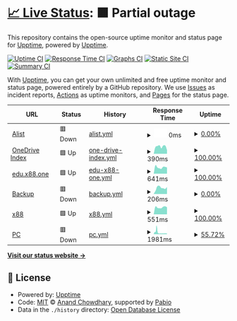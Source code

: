 # [📈 Live Status](https://demo): <!--live status--> **🟧 Partial outage**

This repository contains the open-source uptime monitor and status page for [Upptime](https://upptime.js.org), powered by [Upptime](https://github.com/upptime/upptime).

[![Uptime CI](https://github.com/lequan2909/uptime/workflows/Uptime%20CI/badge.svg)](https://github.com/lequan2909/uptime/actions?query=workflow%3A%22Uptime+CI%22)
[![Response Time CI](https://github.com/lequan2909/uptime/workflows/Response%20Time%20CI/badge.svg)](https://github.com/lequan2909/uptime/actions?query=workflow%3A%22Response+Time+CI%22)
[![Graphs CI](https://github.com/lequan2909/uptime/workflows/Graphs%20CI/badge.svg)](https://github.com/lequan2909/uptime/actions?query=workflow%3A%22Graphs+CI%22)
[![Static Site CI](https://github.com/lequan2909/uptime/workflows/Static%20Site%20CI/badge.svg)](https://github.com/lequan2909/uptime/actions?query=workflow%3A%22Static+Site+CI%22)
[![Summary CI](https://github.com/lequan2909/uptime/workflows/Summary%20CI/badge.svg)](https://github.com/lequan2909/uptime/actions?query=workflow%3A%22Summary+CI%22)

With [Upptime](https://upptime.js.org), you can get your own unlimited and free uptime monitor and status page, powered entirely by a GitHub repository. We use [Issues](https://github.com/upptime/upptime/issues) as incident reports, [Actions](https://github.com/lequan2909/uptime/actions) as uptime monitors, and [Pages](https://demo) for the status page.

<!--start: status pages-->
<!-- This summary is generated by Upptime (https://github.com/upptime/upptime) -->
<!-- Do not edit this manually, your changes will be overwritten -->
<!-- prettier-ignore -->
| URL | Status | History | Response Time | Uptime |
| --- | ------ | ------- | ------------- | ------ |
| <img alt="" src="https://icons.duckduckgo.com/ip3/dl.alisttr.top.ico" height="13"> [Alist](https://dl.alisttr.top) | 🟥 Down | [alist.yml](https://github.com/lequan2909/uptime/commits/HEAD/history/alist.yml) | <details><summary><img alt="Response time graph" src="./graphs/alist/response-time-week.png" height="20"> 0ms</summary><br><a href="https://lequan2909.github.io/uptime/history/alist"><img alt="Response time 745" src="https://img.shields.io/endpoint?url=https%3A%2F%2Fraw.githubusercontent.com%2Flequan2909%2Fuptime%2FHEAD%2Fapi%2Falist%2Fresponse-time.json"></a><br><a href="https://lequan2909.github.io/uptime/history/alist"><img alt="24-hour response time 0" src="https://img.shields.io/endpoint?url=https%3A%2F%2Fraw.githubusercontent.com%2Flequan2909%2Fuptime%2FHEAD%2Fapi%2Falist%2Fresponse-time-day.json"></a><br><a href="https://lequan2909.github.io/uptime/history/alist"><img alt="7-day response time 0" src="https://img.shields.io/endpoint?url=https%3A%2F%2Fraw.githubusercontent.com%2Flequan2909%2Fuptime%2FHEAD%2Fapi%2Falist%2Fresponse-time-week.json"></a><br><a href="https://lequan2909.github.io/uptime/history/alist"><img alt="30-day response time 0" src="https://img.shields.io/endpoint?url=https%3A%2F%2Fraw.githubusercontent.com%2Flequan2909%2Fuptime%2FHEAD%2Fapi%2Falist%2Fresponse-time-month.json"></a><br><a href="https://lequan2909.github.io/uptime/history/alist"><img alt="1-year response time 745" src="https://img.shields.io/endpoint?url=https%3A%2F%2Fraw.githubusercontent.com%2Flequan2909%2Fuptime%2FHEAD%2Fapi%2Falist%2Fresponse-time-year.json"></a></details> | <details><summary><a href="https://lequan2909.github.io/uptime/history/alist">0.00%</a></summary><a href="https://lequan2909.github.io/uptime/history/alist"><img alt="All-time uptime 8.68%" src="https://img.shields.io/endpoint?url=https%3A%2F%2Fraw.githubusercontent.com%2Flequan2909%2Fuptime%2FHEAD%2Fapi%2Falist%2Fuptime.json"></a><br><a href="https://lequan2909.github.io/uptime/history/alist"><img alt="24-hour uptime 0.00%" src="https://img.shields.io/endpoint?url=https%3A%2F%2Fraw.githubusercontent.com%2Flequan2909%2Fuptime%2FHEAD%2Fapi%2Falist%2Fuptime-day.json"></a><br><a href="https://lequan2909.github.io/uptime/history/alist"><img alt="7-day uptime 0.00%" src="https://img.shields.io/endpoint?url=https%3A%2F%2Fraw.githubusercontent.com%2Flequan2909%2Fuptime%2FHEAD%2Fapi%2Falist%2Fuptime-week.json"></a><br><a href="https://lequan2909.github.io/uptime/history/alist"><img alt="30-day uptime 1.38%" src="https://img.shields.io/endpoint?url=https%3A%2F%2Fraw.githubusercontent.com%2Flequan2909%2Fuptime%2FHEAD%2Fapi%2Falist%2Fuptime-month.json"></a><br><a href="https://lequan2909.github.io/uptime/history/alist"><img alt="1-year uptime 8.68%" src="https://img.shields.io/endpoint?url=https%3A%2F%2Fraw.githubusercontent.com%2Flequan2909%2Fuptime%2FHEAD%2Fapi%2Falist%2Fuptime-year.json"></a></details>
| <img alt="" src="https://icons.duckduckgo.com/ip3/onedrive.alisttr.top.ico" height="13"> [OneDrive Index](https://onedrive.alisttr.top) | 🟩 Up | [one-drive-index.yml](https://github.com/lequan2909/uptime/commits/HEAD/history/one-drive-index.yml) | <details><summary><img alt="Response time graph" src="./graphs/one-drive-index/response-time-week.png" height="20"> 390ms</summary><br><a href="https://lequan2909.github.io/uptime/history/one-drive-index"><img alt="Response time 396" src="https://img.shields.io/endpoint?url=https%3A%2F%2Fraw.githubusercontent.com%2Flequan2909%2Fuptime%2FHEAD%2Fapi%2Fone-drive-index%2Fresponse-time.json"></a><br><a href="https://lequan2909.github.io/uptime/history/one-drive-index"><img alt="24-hour response time 198" src="https://img.shields.io/endpoint?url=https%3A%2F%2Fraw.githubusercontent.com%2Flequan2909%2Fuptime%2FHEAD%2Fapi%2Fone-drive-index%2Fresponse-time-day.json"></a><br><a href="https://lequan2909.github.io/uptime/history/one-drive-index"><img alt="7-day response time 390" src="https://img.shields.io/endpoint?url=https%3A%2F%2Fraw.githubusercontent.com%2Flequan2909%2Fuptime%2FHEAD%2Fapi%2Fone-drive-index%2Fresponse-time-week.json"></a><br><a href="https://lequan2909.github.io/uptime/history/one-drive-index"><img alt="30-day response time 395" src="https://img.shields.io/endpoint?url=https%3A%2F%2Fraw.githubusercontent.com%2Flequan2909%2Fuptime%2FHEAD%2Fapi%2Fone-drive-index%2Fresponse-time-month.json"></a><br><a href="https://lequan2909.github.io/uptime/history/one-drive-index"><img alt="1-year response time 396" src="https://img.shields.io/endpoint?url=https%3A%2F%2Fraw.githubusercontent.com%2Flequan2909%2Fuptime%2FHEAD%2Fapi%2Fone-drive-index%2Fresponse-time-year.json"></a></details> | <details><summary><a href="https://lequan2909.github.io/uptime/history/one-drive-index">100.00%</a></summary><a href="https://lequan2909.github.io/uptime/history/one-drive-index"><img alt="All-time uptime 100.00%" src="https://img.shields.io/endpoint?url=https%3A%2F%2Fraw.githubusercontent.com%2Flequan2909%2Fuptime%2FHEAD%2Fapi%2Fone-drive-index%2Fuptime.json"></a><br><a href="https://lequan2909.github.io/uptime/history/one-drive-index"><img alt="24-hour uptime 100.00%" src="https://img.shields.io/endpoint?url=https%3A%2F%2Fraw.githubusercontent.com%2Flequan2909%2Fuptime%2FHEAD%2Fapi%2Fone-drive-index%2Fuptime-day.json"></a><br><a href="https://lequan2909.github.io/uptime/history/one-drive-index"><img alt="7-day uptime 100.00%" src="https://img.shields.io/endpoint?url=https%3A%2F%2Fraw.githubusercontent.com%2Flequan2909%2Fuptime%2FHEAD%2Fapi%2Fone-drive-index%2Fuptime-week.json"></a><br><a href="https://lequan2909.github.io/uptime/history/one-drive-index"><img alt="30-day uptime 100.00%" src="https://img.shields.io/endpoint?url=https%3A%2F%2Fraw.githubusercontent.com%2Flequan2909%2Fuptime%2FHEAD%2Fapi%2Fone-drive-index%2Fuptime-month.json"></a><br><a href="https://lequan2909.github.io/uptime/history/one-drive-index"><img alt="1-year uptime 100.00%" src="https://img.shields.io/endpoint?url=https%3A%2F%2Fraw.githubusercontent.com%2Flequan2909%2Fuptime%2FHEAD%2Fapi%2Fone-drive-index%2Fuptime-year.json"></a></details>
| <img alt="" src="https://icons.duckduckgo.com/ip3/edu.x88.one.ico" height="13"> [edu.x88.one](https://edu.x88.one) | 🟩 Up | [edu-x88-one.yml](https://github.com/lequan2909/uptime/commits/HEAD/history/edu-x88-one.yml) | <details><summary><img alt="Response time graph" src="./graphs/edu-x88-one/response-time-week.png" height="20"> 641ms</summary><br><a href="https://lequan2909.github.io/uptime/history/edu-x88-one"><img alt="Response time 705" src="https://img.shields.io/endpoint?url=https%3A%2F%2Fraw.githubusercontent.com%2Flequan2909%2Fuptime%2FHEAD%2Fapi%2Fedu-x88-one%2Fresponse-time.json"></a><br><a href="https://lequan2909.github.io/uptime/history/edu-x88-one"><img alt="24-hour response time 625" src="https://img.shields.io/endpoint?url=https%3A%2F%2Fraw.githubusercontent.com%2Flequan2909%2Fuptime%2FHEAD%2Fapi%2Fedu-x88-one%2Fresponse-time-day.json"></a><br><a href="https://lequan2909.github.io/uptime/history/edu-x88-one"><img alt="7-day response time 641" src="https://img.shields.io/endpoint?url=https%3A%2F%2Fraw.githubusercontent.com%2Flequan2909%2Fuptime%2FHEAD%2Fapi%2Fedu-x88-one%2Fresponse-time-week.json"></a><br><a href="https://lequan2909.github.io/uptime/history/edu-x88-one"><img alt="30-day response time 648" src="https://img.shields.io/endpoint?url=https%3A%2F%2Fraw.githubusercontent.com%2Flequan2909%2Fuptime%2FHEAD%2Fapi%2Fedu-x88-one%2Fresponse-time-month.json"></a><br><a href="https://lequan2909.github.io/uptime/history/edu-x88-one"><img alt="1-year response time 705" src="https://img.shields.io/endpoint?url=https%3A%2F%2Fraw.githubusercontent.com%2Flequan2909%2Fuptime%2FHEAD%2Fapi%2Fedu-x88-one%2Fresponse-time-year.json"></a></details> | <details><summary><a href="https://lequan2909.github.io/uptime/history/edu-x88-one">100.00%</a></summary><a href="https://lequan2909.github.io/uptime/history/edu-x88-one"><img alt="All-time uptime 99.94%" src="https://img.shields.io/endpoint?url=https%3A%2F%2Fraw.githubusercontent.com%2Flequan2909%2Fuptime%2FHEAD%2Fapi%2Fedu-x88-one%2Fuptime.json"></a><br><a href="https://lequan2909.github.io/uptime/history/edu-x88-one"><img alt="24-hour uptime 100.00%" src="https://img.shields.io/endpoint?url=https%3A%2F%2Fraw.githubusercontent.com%2Flequan2909%2Fuptime%2FHEAD%2Fapi%2Fedu-x88-one%2Fuptime-day.json"></a><br><a href="https://lequan2909.github.io/uptime/history/edu-x88-one"><img alt="7-day uptime 100.00%" src="https://img.shields.io/endpoint?url=https%3A%2F%2Fraw.githubusercontent.com%2Flequan2909%2Fuptime%2FHEAD%2Fapi%2Fedu-x88-one%2Fuptime-week.json"></a><br><a href="https://lequan2909.github.io/uptime/history/edu-x88-one"><img alt="30-day uptime 100.00%" src="https://img.shields.io/endpoint?url=https%3A%2F%2Fraw.githubusercontent.com%2Flequan2909%2Fuptime%2FHEAD%2Fapi%2Fedu-x88-one%2Fuptime-month.json"></a><br><a href="https://lequan2909.github.io/uptime/history/edu-x88-one"><img alt="1-year uptime 99.94%" src="https://img.shields.io/endpoint?url=https%3A%2F%2Fraw.githubusercontent.com%2Flequan2909%2Fuptime%2FHEAD%2Fapi%2Fedu-x88-one%2Fuptime-year.json"></a></details>
| <img alt="" src="https://icons.duckduckgo.com/ip3/alive-pen-trung27031.koyeb.app.ico" height="13"> [Backup](https://alive-pen-trung27031.koyeb.app) | 🟥 Down | [backup.yml](https://github.com/lequan2909/uptime/commits/HEAD/history/backup.yml) | <details><summary><img alt="Response time graph" src="./graphs/backup/response-time-week.png" height="20"> 206ms</summary><br><a href="https://lequan2909.github.io/uptime/history/backup"><img alt="Response time 240" src="https://img.shields.io/endpoint?url=https%3A%2F%2Fraw.githubusercontent.com%2Flequan2909%2Fuptime%2FHEAD%2Fapi%2Fbackup%2Fresponse-time.json"></a><br><a href="https://lequan2909.github.io/uptime/history/backup"><img alt="24-hour response time 232" src="https://img.shields.io/endpoint?url=https%3A%2F%2Fraw.githubusercontent.com%2Flequan2909%2Fuptime%2FHEAD%2Fapi%2Fbackup%2Fresponse-time-day.json"></a><br><a href="https://lequan2909.github.io/uptime/history/backup"><img alt="7-day response time 206" src="https://img.shields.io/endpoint?url=https%3A%2F%2Fraw.githubusercontent.com%2Flequan2909%2Fuptime%2FHEAD%2Fapi%2Fbackup%2Fresponse-time-week.json"></a><br><a href="https://lequan2909.github.io/uptime/history/backup"><img alt="30-day response time 201" src="https://img.shields.io/endpoint?url=https%3A%2F%2Fraw.githubusercontent.com%2Flequan2909%2Fuptime%2FHEAD%2Fapi%2Fbackup%2Fresponse-time-month.json"></a><br><a href="https://lequan2909.github.io/uptime/history/backup"><img alt="1-year response time 240" src="https://img.shields.io/endpoint?url=https%3A%2F%2Fraw.githubusercontent.com%2Flequan2909%2Fuptime%2FHEAD%2Fapi%2Fbackup%2Fresponse-time-year.json"></a></details> | <details><summary><a href="https://lequan2909.github.io/uptime/history/backup">0.00%</a></summary><a href="https://lequan2909.github.io/uptime/history/backup"><img alt="All-time uptime 6.88%" src="https://img.shields.io/endpoint?url=https%3A%2F%2Fraw.githubusercontent.com%2Flequan2909%2Fuptime%2FHEAD%2Fapi%2Fbackup%2Fuptime.json"></a><br><a href="https://lequan2909.github.io/uptime/history/backup"><img alt="24-hour uptime 0.00%" src="https://img.shields.io/endpoint?url=https%3A%2F%2Fraw.githubusercontent.com%2Flequan2909%2Fuptime%2FHEAD%2Fapi%2Fbackup%2Fuptime-day.json"></a><br><a href="https://lequan2909.github.io/uptime/history/backup"><img alt="7-day uptime 0.00%" src="https://img.shields.io/endpoint?url=https%3A%2F%2Fraw.githubusercontent.com%2Flequan2909%2Fuptime%2FHEAD%2Fapi%2Fbackup%2Fuptime-week.json"></a><br><a href="https://lequan2909.github.io/uptime/history/backup"><img alt="30-day uptime 1.38%" src="https://img.shields.io/endpoint?url=https%3A%2F%2Fraw.githubusercontent.com%2Flequan2909%2Fuptime%2FHEAD%2Fapi%2Fbackup%2Fuptime-month.json"></a><br><a href="https://lequan2909.github.io/uptime/history/backup"><img alt="1-year uptime 6.88%" src="https://img.shields.io/endpoint?url=https%3A%2F%2Fraw.githubusercontent.com%2Flequan2909%2Fuptime%2FHEAD%2Fapi%2Fbackup%2Fuptime-year.json"></a></details>
| <img alt="" src="https://icons.duckduckgo.com/ip3/edu.x88.one.ico" height="13"> [x88](https://edu.x88.one/) | 🟩 Up | [x88.yml](https://github.com/lequan2909/uptime/commits/HEAD/history/x88.yml) | <details><summary><img alt="Response time graph" src="./graphs/x88/response-time-week.png" height="20"> 551ms</summary><br><a href="https://lequan2909.github.io/uptime/history/x88"><img alt="Response time 573" src="https://img.shields.io/endpoint?url=https%3A%2F%2Fraw.githubusercontent.com%2Flequan2909%2Fuptime%2FHEAD%2Fapi%2Fx88%2Fresponse-time.json"></a><br><a href="https://lequan2909.github.io/uptime/history/x88"><img alt="24-hour response time 549" src="https://img.shields.io/endpoint?url=https%3A%2F%2Fraw.githubusercontent.com%2Flequan2909%2Fuptime%2FHEAD%2Fapi%2Fx88%2Fresponse-time-day.json"></a><br><a href="https://lequan2909.github.io/uptime/history/x88"><img alt="7-day response time 551" src="https://img.shields.io/endpoint?url=https%3A%2F%2Fraw.githubusercontent.com%2Flequan2909%2Fuptime%2FHEAD%2Fapi%2Fx88%2Fresponse-time-week.json"></a><br><a href="https://lequan2909.github.io/uptime/history/x88"><img alt="30-day response time 547" src="https://img.shields.io/endpoint?url=https%3A%2F%2Fraw.githubusercontent.com%2Flequan2909%2Fuptime%2FHEAD%2Fapi%2Fx88%2Fresponse-time-month.json"></a><br><a href="https://lequan2909.github.io/uptime/history/x88"><img alt="1-year response time 573" src="https://img.shields.io/endpoint?url=https%3A%2F%2Fraw.githubusercontent.com%2Flequan2909%2Fuptime%2FHEAD%2Fapi%2Fx88%2Fresponse-time-year.json"></a></details> | <details><summary><a href="https://lequan2909.github.io/uptime/history/x88">100.00%</a></summary><a href="https://lequan2909.github.io/uptime/history/x88"><img alt="All-time uptime 99.94%" src="https://img.shields.io/endpoint?url=https%3A%2F%2Fraw.githubusercontent.com%2Flequan2909%2Fuptime%2FHEAD%2Fapi%2Fx88%2Fuptime.json"></a><br><a href="https://lequan2909.github.io/uptime/history/x88"><img alt="24-hour uptime 100.00%" src="https://img.shields.io/endpoint?url=https%3A%2F%2Fraw.githubusercontent.com%2Flequan2909%2Fuptime%2FHEAD%2Fapi%2Fx88%2Fuptime-day.json"></a><br><a href="https://lequan2909.github.io/uptime/history/x88"><img alt="7-day uptime 100.00%" src="https://img.shields.io/endpoint?url=https%3A%2F%2Fraw.githubusercontent.com%2Flequan2909%2Fuptime%2FHEAD%2Fapi%2Fx88%2Fuptime-week.json"></a><br><a href="https://lequan2909.github.io/uptime/history/x88"><img alt="30-day uptime 100.00%" src="https://img.shields.io/endpoint?url=https%3A%2F%2Fraw.githubusercontent.com%2Flequan2909%2Fuptime%2FHEAD%2Fapi%2Fx88%2Fuptime-month.json"></a><br><a href="https://lequan2909.github.io/uptime/history/x88"><img alt="1-year uptime 99.94%" src="https://img.shields.io/endpoint?url=https%3A%2F%2Fraw.githubusercontent.com%2Flequan2909%2Fuptime%2FHEAD%2Fapi%2Fx88%2Fuptime-year.json"></a></details>
| <img alt="" src="https://icons.duckduckgo.com/ip3/pc.tailb415a.ts.net.ico" height="13"> [PC](https://pc.tailb415a.ts.net) | 🟥 Down | [pc.yml](https://github.com/lequan2909/uptime/commits/HEAD/history/pc.yml) | <details><summary><img alt="Response time graph" src="./graphs/pc/response-time-week.png" height="20"> 1981ms</summary><br><a href="https://lequan2909.github.io/uptime/history/pc"><img alt="Response time 1486" src="https://img.shields.io/endpoint?url=https%3A%2F%2Fraw.githubusercontent.com%2Flequan2909%2Fuptime%2FHEAD%2Fapi%2Fpc%2Fresponse-time.json"></a><br><a href="https://lequan2909.github.io/uptime/history/pc"><img alt="24-hour response time 963" src="https://img.shields.io/endpoint?url=https%3A%2F%2Fraw.githubusercontent.com%2Flequan2909%2Fuptime%2FHEAD%2Fapi%2Fpc%2Fresponse-time-day.json"></a><br><a href="https://lequan2909.github.io/uptime/history/pc"><img alt="7-day response time 1981" src="https://img.shields.io/endpoint?url=https%3A%2F%2Fraw.githubusercontent.com%2Flequan2909%2Fuptime%2FHEAD%2Fapi%2Fpc%2Fresponse-time-week.json"></a><br><a href="https://lequan2909.github.io/uptime/history/pc"><img alt="30-day response time 1391" src="https://img.shields.io/endpoint?url=https%3A%2F%2Fraw.githubusercontent.com%2Flequan2909%2Fuptime%2FHEAD%2Fapi%2Fpc%2Fresponse-time-month.json"></a><br><a href="https://lequan2909.github.io/uptime/history/pc"><img alt="1-year response time 1486" src="https://img.shields.io/endpoint?url=https%3A%2F%2Fraw.githubusercontent.com%2Flequan2909%2Fuptime%2FHEAD%2Fapi%2Fpc%2Fresponse-time-year.json"></a></details> | <details><summary><a href="https://lequan2909.github.io/uptime/history/pc">55.72%</a></summary><a href="https://lequan2909.github.io/uptime/history/pc"><img alt="All-time uptime 75.00%" src="https://img.shields.io/endpoint?url=https%3A%2F%2Fraw.githubusercontent.com%2Flequan2909%2Fuptime%2FHEAD%2Fapi%2Fpc%2Fuptime.json"></a><br><a href="https://lequan2909.github.io/uptime/history/pc"><img alt="24-hour uptime 83.38%" src="https://img.shields.io/endpoint?url=https%3A%2F%2Fraw.githubusercontent.com%2Flequan2909%2Fuptime%2FHEAD%2Fapi%2Fpc%2Fuptime-day.json"></a><br><a href="https://lequan2909.github.io/uptime/history/pc"><img alt="7-day uptime 55.72%" src="https://img.shields.io/endpoint?url=https%3A%2F%2Fraw.githubusercontent.com%2Flequan2909%2Fuptime%2FHEAD%2Fapi%2Fpc%2Fuptime-week.json"></a><br><a href="https://lequan2909.github.io/uptime/history/pc"><img alt="30-day uptime 66.16%" src="https://img.shields.io/endpoint?url=https%3A%2F%2Fraw.githubusercontent.com%2Flequan2909%2Fuptime%2FHEAD%2Fapi%2Fpc%2Fuptime-month.json"></a><br><a href="https://lequan2909.github.io/uptime/history/pc"><img alt="1-year uptime 75.00%" src="https://img.shields.io/endpoint?url=https%3A%2F%2Fraw.githubusercontent.com%2Flequan2909%2Fuptime%2FHEAD%2Fapi%2Fpc%2Fuptime-year.json"></a></details>

<!--end: status pages-->

[**Visit our status website →**](https://demo)

## 📄 License

- Powered by: [Upptime](https://github.com/upptime/upptime)
- Code: [MIT](./LICENSE) © [Anand Chowdhary](https://anandchowdhary.com), supported by [Pabio](https://pabio.com)
- Data in the `./history` directory: [Open Database License](https://opendatacommons.org/licenses/odbl/1-0/)
